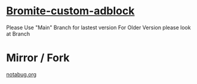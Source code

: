 # [Bromite-custom-adblock](https://www.bromite.org/custom-filters)
Please Use "Main" Branch for lastest version
For Older Version please look at Branch
# Mirror / Fork
[notabug.org](https://notabug.org/lottanorta/Bromite-custom-adblock)

